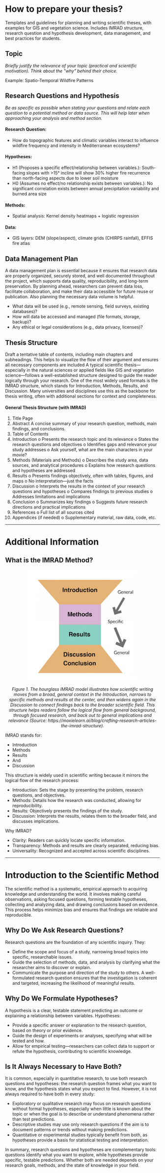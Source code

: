 # How to prepare your thesis?
Templates and guidelines for planning and writing scientific theses, with examples for GIS and vegetation science. Includes IMRAD structure, research question and hypothesis development, data management, and best practices for students.

## Topic
*Briefly justify the relevance of your topic (practical and scientific motivation). Think about the "why" behind their choice.*

Example: Spatio-Temporal Wildfire Patterns

## Research Questions and Hypothesis
*Be as specific as possible when stating your questions and relate each question to a potential method or data source. This will help later when approaching your analysis and method section.*

#### Research Question:
- How do topographic features and climatic variables interact to influence wildfire frequency and intensity in Mediterranean ecosystems?
#### Hypotheses:
- H1 (Proposes a specific effect/relationship between variables.): South-facing slopes with >15° incline will show 30% higher fire recurrence than north-facing aspects due to lower soil moisture
- H0 (Assumes no effect/no relationship exists between variables.): No significant correlation exists between annual precipitation variability and burned area size
#### Methods:
- Spatial analysis: Kernel density heatmaps + logistic regression
#### Data: 
- GIS layers: DEM (slope/aspect), climate grids (CHIRPS rainfall), EFFIS fire atlas

## Data Management Plan
A data management plan is essential because it ensures that research data are properly organized, securely stored, and well documented throughout the project, which supports data quality, reproducibility, and long-term preservation. By planning ahead, researchers can prevent data loss, facilitate collaboration, and make their data accessible for future reuse or publication. Also planning the necessary data volume is helpful.

- What data will be used (e.g., remote sensing, field surveys, existing databases)?
- How will data be accessed and managed (file formats, storage, backup)?
- Any ethical or legal considerations (e.g., data privacy, licenses)?

## Thesis Structure
Draft a tentative table of contents, including main chapters and subheadings. This helps to visualize the flow of their argument and ensures all necessary components are included
A typical scientific thesis—especially in the natural sciences or applied fields like GIS and vegetation science—follows a well-established structure designed to guide the reader logically through your research. One of the most widely used formats is the IMRAD structure, which stands for Introduction, Methods, Results, and Discussion. Many universities and disciplines use this as the backbone for thesis writing, often with additional sections for context and completeness.

#### General Thesis Structure (with IMRAD)
1.	Title Page
2.	Abstract
A concise summary of your research question, methods, main findings, and conclusions.
3.	Table of Contents
4.	Introduction
o	Presents the research topic and its relevance
o	States the research questions and objectives
o	Identifies gaps and relevance your study addresses
o	Ask yourself, what are the main characters in your movie?
5.	Methods (Materials and Methods)
o	Describes the study area, data sources, and analytical procedures
o	Explains how research questions and hypotheses are addressed
6.	Results
o	Presents findings objectively, often with tables, figures, and maps
o	No interpretation—just the facts
7.	Discussion
o	Interprets the results in the context of your research questions and hypotheses
o	Compares findings to previous studies
o	Addresses limitations and implications
8.	Conclusion
o	Summarizes key findings
o	Suggests future research directions and practical implications
9.	References
o	Full list of all sources cited
10.	Appendices (if needed)
o	Supplementary material, raw data, code, etc.
________________________________________

# Additional Information

## What is the IMRAD Method?

<p align="center">
  <img src="imgs/imrad.png" width="350" alt="IMRAD Hourglass Example">
</p>
<p align="center"><em>Figure 1. The hourglass IMRAD model illustrates how scientific writing moves from a broad, general context in the Introduction, narrows to specific methods and results at the center, and then widens again in the Discussion to connect findings back to the broader scientific field. This structure helps readers follow the logical flow from general background, through focused research, and back out to general implications and relevance (Source: https://moxielearn.ai/blog/crafting-research-articles-the-imrad-structure).</em></p>

 
IMRAD stands for:
- Introduction
- Methods
- Results
- And
- Discussion

This structure is widely used in scientific writing because it mirrors the logical flow of the research process:
- Introduction: Sets the stage by presenting the problem, research questions, and objectives.
- Methods: Details how the research was conducted, allowing for reproducibility.
- Results: Objectively presents the findings of the study.
- Discussion: Interprets the results, relates them to the broader field, and discusses implications.

Why IMRAD?
- Clarity: Readers can quickly locate specific information.
- Transparency: Methods and results are clearly separated, reducing bias.
- Universality: Recognized and accepted across scientific disciplines.
________________________________________

# Introduction to the Scientific Method
The scientific method is a systematic, empirical approach to acquiring knowledge and understanding the world. It involves making careful observations, asking focused questions, forming testable hypotheses, collecting and analyzing data, and drawing conclusions based on evidence. This process helps minimize bias and ensures that findings are reliable and reproducible.

## Why Do We Ask Research Questions?
Research questions are the foundation of any scientific inquiry. They:
- Define the scope and focus of a study, narrowing broad topics into specific, researchable issues.
- Guide the selection of methods, data, and analysis by clarifying what the researcher aims to discover or explain.
- Communicate the purpose and direction of the study to others.
A well-formulated research question ensures that the investigation is coherent and targeted, increasing the likelihood of meaningful results.

## Why Do We Formulate Hypotheses?
A hypothesis is a clear, testable statement predicting an outcome or explaining a relationship between variables. Hypotheses:
- Provide a specific answer or explanation to the research question, based on theory or prior evidence.
- Guide the design of experiments or analyses, specifying what will be tested and how.
- Allow for empirical testing—researchers can collect data to support or refute the hypothesis, contributing to scientific knowledge.

## Is It Always Necessary to Have Both?
It is common, especially in quantitative research, to use both research questions and hypotheses: the research question frames what you want to know, and the hypothesis states what you expect to find. However, it is not always required to have both in every study:
- Exploratory or qualitative research may focus on research questions without formal hypotheses, especially when little is known about the topic or when the goal is to describe or understand phenomena rather than test predictions.
- Descriptive studies may use only research questions if the aim is to document patterns or trends without making predictions.
- Quantitative or experimental studies typically benefit from both, as hypotheses provide a basis for statistical testing and interpretation.

In summary, research questions and hypotheses are complementary tools: questions identify what you want to explore, while hypotheses provide specific, testable predictions. Whether both are needed depends on your research goals, methods, and the state of knowledge in your field.

